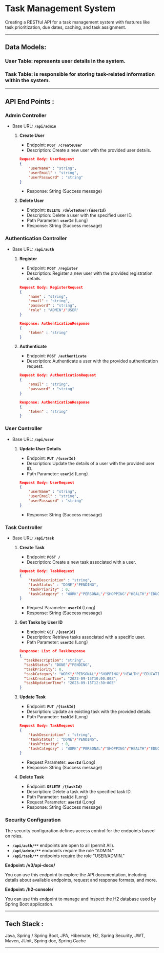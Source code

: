 # Task Management System

Creating a RESTful API for a task management system with features like task prioritization, due dates, caching, and task assignment.

---

## Data Models:

### **User Table:** represents user details in the system.

### **Task Table:** is responsible for storing task-related information within the system.

---

## API End Points :

### **Admin Controller**

- Base URL: **`/api/admin`**
    1. **Create User**
        - Endpoint: **`POST /createUser`**
        - Description: Create a new user with the provided user details.
        
        ```json
        Request Body: UserRequest
        {
            "userName" : "string",
            "userEmail" : "string",
            "userPassword" : "string"
        }
        ```
        
        - Response: String (Success message)
    2. **Delete User**
        - Endpoint: **`DELETE /deleteUser/{userId}`**
        - Description: Delete a user with the specified user ID.
        - Path Parameter: **`userId`** (Long)
        - Response: String (Success message)

### **Authentication Controller**

- Base URL: **`/api/auth`**
    1. **Register**
        - Endpoint: **`POST /register`**
        - Description: Register a new user with the provided registration details.
        
        ```json
        Request Body: RegisterRequest
        {
            "name" : "string",
            "email" : "string",
            "password" : "string",
            "role" : "ADMIN"/"USER"
        }
        ```
        
        ```json
        Response: AuthenticationResponse
        {
            "token" : "string"
        }
        ```
        
    2. **Authenticate**
        - Endpoint: **`POST /authenticate`**
        - Description: Authenticate a user with the provided authentication request.
        
        ```json
        Request Body: AuthenticationRequest
        {
            "email" : "string",
            "password" : "string"
        }
        ```
        
        ```json
        Response: AuthenticationResponse
        {
            "token" : "string"
        }
        ```
        

### **User Controller**

- Base URL: **`/api/user`**
    1. **Update User Details**
        - Endpoint: **`PUT /{userId}`**
        - Description: Update the details of a user with the provided user ID.
        - Path Parameter: **`userId`** (Long)
        
        ```json
        Request Body: UserRequest
        {
            "userName" : "string",
            "userEmail" : "string",
            "userPassword" : "string"
        }
        ```
        
        - Response: String (Success message)

### **Task Controller**

- Base URL: **`/api/task`**
    1. **Create Task**
        - Endpoint: **`POST /`**
        - Description: Create a new task associated with a user.
        
        ```json
        Request Body: TaskRequest
        {
            "taskDescription" : "string",
            "taskStatus" : "DONE"/"PENDING",
            "taskPriority" : 0,
            "taskCategory" : "WORK"/"PERSONAL"/"SHOPPING"/"HEALTH"/"EDUCATION"/"OTHER"
        }
        ```
        
        - Request Parameter: **`userId`** (Long)
        - Response: String (Success message)
    2. **Get Tasks by User ID**
        - Endpoint: **`GET /{userId}`**
        - Description: Retrieve tasks associated with a specific user.
        - Path Parameter: **`userId`** (Long)
        
        ```json
        Response: List of TaskResponse
        {
          "taskDescription": "string",
          "taskStatus": "DONE"/"PENDING",
          "taskPriority": 0,
          "taskCategory": "WORK"/"PERSONAL"/"SHOPPING"/"HEALTH"/"EDUCATION"/"OTHER",
          "taskCreationTime": "2023-09-15T10:00:00Z",
          "taskUpdationTime": "2023-09-15T12:30:00Z"
        }
        ```
        
    3. **Update Task**
        - Endpoint: **`PUT /{taskId}`**
        - Description: Update an existing task with the provided details.
        - Path Parameter: **`taskId`** (Long)
        
        ```json
        Request Body: TaskRequest
        {
            "taskDescription" : "string",
            "taskStatus" : "DONE"/"PENDING",
            "taskPriority" : 0,
            "taskCategory" : "WORK"/"PERSONAL"/"SHOPPING"/"HEALTH"/"EDUCATION"/"OTHER"
        }
        ```
        
        - Request Parameter: **`userId`** (Long)
        - Response: String (Success message)
    4. **Delete Task**
        - Endpoint: **`DELETE /{taskId}`**
        - Description: Delete a task with the specified task ID.
        - Path Parameter: **`taskId`** (Long)
        - Request Parameter: **`userId`** (Long)
        - Response: String (Success message)

### **Security Configuration**

The security configuration defines access control for the endpoints based on roles.

- **`/api/auth/**`** endpoints are open to all (permit All).
- **`/api/admin/**`** endpoints require the role "ADMIN."
- **`/api/task/**`** endpoints require the role "USER/ADMIN."

**Endpoint: /v3/api-docs/**

You can use this endpoint to explore the API documentation, including details about available endpoints, request and response formats, and more.

**Endpoint: /h2-console/**

You can use this endpoint to manage and inspect the H2 database used by  Spring Boot application.

---

## **Tech Stack :**

Java, Spring / Spring Boot, JPA, Hibernate, H2, Spring Security,  JWT, Maven, JUnit, Spring doc, Spring Cache

---
